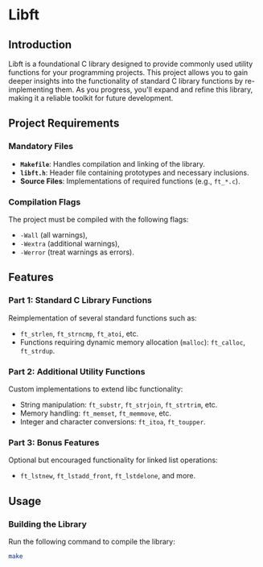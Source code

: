 # Libft

## Introduction
Libft is a foundational C library designed to provide commonly used utility functions for your programming projects. This project allows you to gain deeper insights into the functionality of standard C library functions by re-implementing them. As you progress, you'll expand and refine this library, making it a reliable toolkit for future development.

## Project Requirements

### Mandatory Files
- **`Makefile`**: Handles compilation and linking of the library.
- **`libft.h`**: Header file containing prototypes and necessary inclusions.
- **Source Files**: Implementations of required functions (e.g., `ft_*.c`).

### Compilation Flags
The project must be compiled with the following flags:
- `-Wall` (all warnings),
- `-Wextra` (additional warnings),
- `-Werror` (treat warnings as errors).

## Features

### Part 1: Standard C Library Functions
Reimplementation of several standard functions such as:
- `ft_strlen`, `ft_strncmp`, `ft_atoi`, etc.
- Functions requiring dynamic memory allocation (`malloc`): `ft_calloc`, `ft_strdup`.

### Part 2: Additional Utility Functions
Custom implementations to extend libc functionality:
- String manipulation: `ft_substr`, `ft_strjoin`, `ft_strtrim`, etc.
- Memory handling: `ft_memset`, `ft_memmove`, etc.
- Integer and character conversions: `ft_itoa`, `ft_toupper`.

### Part 3: Bonus Features
Optional but encouraged functionality for linked list operations:
- `ft_lstnew`, `ft_lstadd_front`, `ft_lstdelone`, and more.

## Usage

### Building the Library
Run the following command to compile the library:
```bash
make
